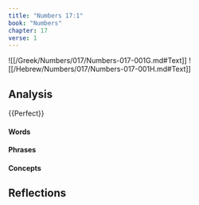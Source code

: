 ```yaml
---
title: "Numbers 17:1"
book: "Numbers"
chapter: 17
verse: 1
---
```

![[/Greek/Numbers/017/Numbers-017-001G.md#Text]]
![[/Hebrew/Numbers/017/Numbers-017-001H.md#Text]]

## Analysis

{{Perfect}}

#### Words

#### Phrases

#### Concepts

## Reflections
